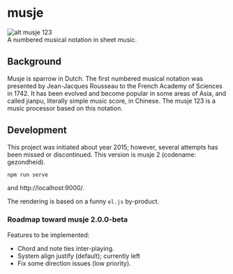 # musje
![alt musje 123](https://github.com/malcomwu/musje/blob/master/dist/assets/musje123-64x64.jpg)
<br>
A numbered musical notation in sheet music.

## Background
Musje is sparrow in Dutch. The first numbered musical notation was
presented by Jean-Jacques Rousseau to the French Academy of
Sciences in 1742. It has been evolved and become popular in some
areas of Asia, and called jianpu, literally simple music score, in Chinese.
The musje 123 is a music processor based on this notation.

## Development
This project was initiated about year 2015; however, several attempts
has been missed or discontinued.
This version is musje 2 (codename: gezondheid).

```sh
npm run serve
```

and http://localhost:9000/.

The rendering is based on a funny `el.js` by-product.

### Roadmap toward musje 2.0.0-beta

Features to be implemented:
- Chord and note ties inter-playing.
- System align justify (default); currently left
- Fix some direction issues (low priority).

